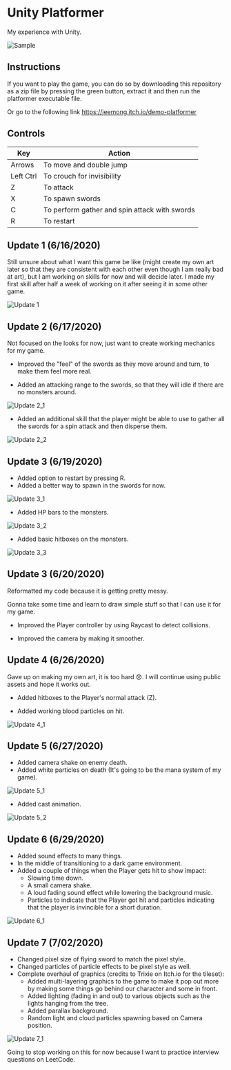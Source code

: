 # Unity Platformer
My experience with Unity.

![Sample](https://i.imgur.com/3Gud9IY.pngng)

## Instructions
If you want to play the game, you can do so by downloading this repository as a zip file by pressing the green button, extract it and then run the platformer executable file.

Or go to the following link https://jeemong.itch.io/demo-platformer
## Controls
Key | Action
------------ | -------------
Arrows | To move and double jump
Left Ctrl | To crouch for invisibility
Z | To attack
X | To spawn swords
C | To perform gather and spin attack with swords
R | To restart

## Update 1 (6/16/2020)
Still unsure about what I want this game be like (might create my own art later so that they are consistent with each other even though I am really bad at art), but I am working on skills for now and will decide later. I made my first skill after half a week of working on it after seeing it in some other game. 

![Update 1](https://media1.giphy.com/media/SXZZnpDXgr8HWvOucA/giphy.gif)

## Update 2 (6/17/2020)
Not focused on the looks for now, just want to create working mechanics for my game.

* Improved the "feel" of the swords as they move around and turn, to make them feel more real.

* Added an attacking range to the swords, so that they will idle if there are no monsters around.

![Update 2_1](https://media0.giphy.com/media/Vf2VLENGpOK8BicmGM/giphy.gif)
* Added an additional skill that the player might be able to use to gather all the swords for a spin attack and then disperse them.

![Update 2_2](https://media2.giphy.com/media/IblZVy9cZSGDlxvSP1/giphy.gif)


## Update 3 (6/19/2020)
* Added option to restart by pressing R.
* Added a better way to spawn in the swords for now.

![Update 3_1](https://media3.giphy.com/media/jQtAf4FBGDtUio3LEr/giphy.gif)
* Added HP bars to the monsters.

![Update 3_2](https://media3.giphy.com/media/Pj6Uxf0gxe5YIZ4ItB/giphy.gif)
* Added basic hitboxes on the monsters.

![Update 3_3](https://media2.giphy.com/media/lQaWA58tICESG39zp7/giphy.gif)


## Update 3 (6/20/2020)
Reformatted my code because it is getting pretty messy. 

Gonna take some time and learn to draw simple stuff so that I can use it for my game.

* Improved the Player controller by using Raycast to detect collisions.

* Improved the camera by making it smoother.

## Update 4 (6/26/2020)
Gave up on making my own art, it is too hard 😞. I will continue using public assets and hope it works out.

* Added hitboxes to the Player's normal attack (Z).

* Added working blood particles on hit.

![Update 4_1](https://media3.giphy.com/media/WRjLXItWdspQYfMnZH/giphy.gif)

## Update 5 (6/27/2020)
* Added camera shake on enemy death.
* Added white particles on death (It's going to be the mana system of my game).

![Update 5_1](https://media1.giphy.com/media/XZTnhsQbNlHE5grPOt/giphy.gif)
* Added cast animation.

![Update 5_2](https://media3.giphy.com/media/IdxNenAKSvlxdQqf2F/giphy.gif)

## Update 6 (6/29/2020)
* Added sound effects to many things.
* In the middle of transitioning to a dark game environment.
* Added a couple of things when the Player gets hit to show impact:
  * Slowing time down.
  * A small camera shake.
  * A loud fading sound effect while lowering the background music.
  * Particles to indicate that the Player got hit and particles indicating that the player is invincible for a short duration.

![Update 6_1](https://media2.giphy.com/media/RitjaZ6RpA6yKruewS/giphy.gif)

## Update 7 (7/02/2020)
* Changed pixel size of flying sword to match the pixel style.
* Changed particles of particle effects to be pixel style as well.
* Complete overhaul of graphics (credits to Trixie on Itch.io for the tileset):
  * Added multi-layering graphics to the game to make it pop out more by making some things go behind our character and some in front.
  * Added lighting (fading in and out) to various objects such as the lights hanging from the tree.
  * Added parallax background.
  * Random light and cloud particles spawning based on Camera position.

![Update 7_1](https://media2.giphy.com/media/JRJ4K6Ml7CrlpyPPIn/giphy.gif)

Going to stop working on this for now because I want to practice interview questions on LeetCode.

